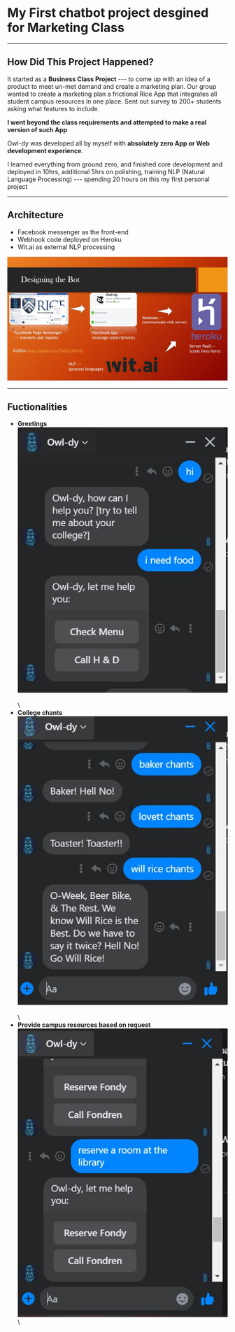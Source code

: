 # My First chatbot project desgined for Marketing Class

--------
## How Did This Project Happened?

It started as a **Business Class Project** --- to come up with an idea of a product to meet un-met demand and create a marketing plan.
Our group wanted to create a marketing plan a frictional Rice App that integrates all student campus resources in one place. Sent out survey to 200+ students asking what features to include.

**I went beyond the class requirements and attempted to make a real version of such App**

Owl-dy was developed all by myself with **absolutely zero App or Web development experience**. 

I learned everything from ground zero, and finished core development and deployed in 10hrs, additional 5hrs on polishing, training NLP (Natural Language Processing) 
--- spending 20 hours on this my first personal project


------
## Architecture
- Facebook messenger as the front-end
- Webhook code deployed on Heroku
- Wit.ai as external NLP processing

![Architecture](/images/Architecture.JPG "Architecture")


-----
## Fuctionalities
- **Greetings**\
![greetings](/images/greetings.JPG "greetings")\
\
\
- **College chants**\
![Chants](/images/chants.JPG "Chants")\
\
\
- **Provide campus resources based on request**\
![Reserving study room](/images/Request.JPG "Reserving study room")\
